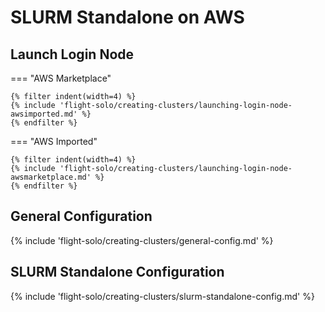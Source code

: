 # SLURM Standalone on AWS

## Launch Login Node

=== "AWS Marketplace"

    {% filter indent(width=4) %}
    {% include 'flight-solo/creating-clusters/launching-login-node-awsimported.md' %}
    {% endfilter %}

=== "AWS Imported" 

    {% filter indent(width=4) %}
    {% include 'flight-solo/creating-clusters/launching-login-node-awsmarketplace.md' %}
    {% endfilter %}


## General Configuration

{% include 'flight-solo/creating-clusters/general-config.md' %}

## SLURM Standalone Configuration

{% include 'flight-solo/creating-clusters/slurm-standalone-config.md' %}
